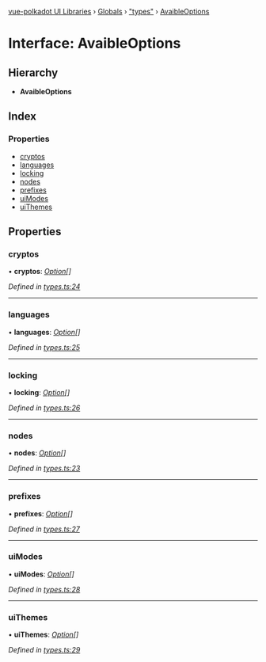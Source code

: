 [vue-polkadot UI Libraries](../README.md) › [Globals](../globals.md) › ["types"](../modules/_types_.md) › [AvaibleOptions](_types_.avaibleoptions.md)

# Interface: AvaibleOptions

## Hierarchy

* **AvaibleOptions**

## Index

### Properties

* [cryptos](_types_.avaibleoptions.md#cryptos)
* [languages](_types_.avaibleoptions.md#languages)
* [locking](_types_.avaibleoptions.md#locking)
* [nodes](_types_.avaibleoptions.md#nodes)
* [prefixes](_types_.avaibleoptions.md#prefixes)
* [uiModes](_types_.avaibleoptions.md#uimodes)
* [uiThemes](_types_.avaibleoptions.md#uithemes)

## Properties

###  cryptos

• **cryptos**: *[Option](../modules/_types_.md#option)[]*

*Defined in [types.ts:24](https://github.com/vue-polkadot/vue-ui/blob/ed1485a/packages/vue-settings/src/types.ts#L24)*

___

###  languages

• **languages**: *[Option](../modules/_types_.md#option)[]*

*Defined in [types.ts:25](https://github.com/vue-polkadot/vue-ui/blob/ed1485a/packages/vue-settings/src/types.ts#L25)*

___

###  locking

• **locking**: *[Option](../modules/_types_.md#option)[]*

*Defined in [types.ts:26](https://github.com/vue-polkadot/vue-ui/blob/ed1485a/packages/vue-settings/src/types.ts#L26)*

___

###  nodes

• **nodes**: *[Option](../modules/_types_.md#option)[]*

*Defined in [types.ts:23](https://github.com/vue-polkadot/vue-ui/blob/ed1485a/packages/vue-settings/src/types.ts#L23)*

___

###  prefixes

• **prefixes**: *[Option](../modules/_types_.md#option)[]*

*Defined in [types.ts:27](https://github.com/vue-polkadot/vue-ui/blob/ed1485a/packages/vue-settings/src/types.ts#L27)*

___

###  uiModes

• **uiModes**: *[Option](../modules/_types_.md#option)[]*

*Defined in [types.ts:28](https://github.com/vue-polkadot/vue-ui/blob/ed1485a/packages/vue-settings/src/types.ts#L28)*

___

###  uiThemes

• **uiThemes**: *[Option](../modules/_types_.md#option)[]*

*Defined in [types.ts:29](https://github.com/vue-polkadot/vue-ui/blob/ed1485a/packages/vue-settings/src/types.ts#L29)*
